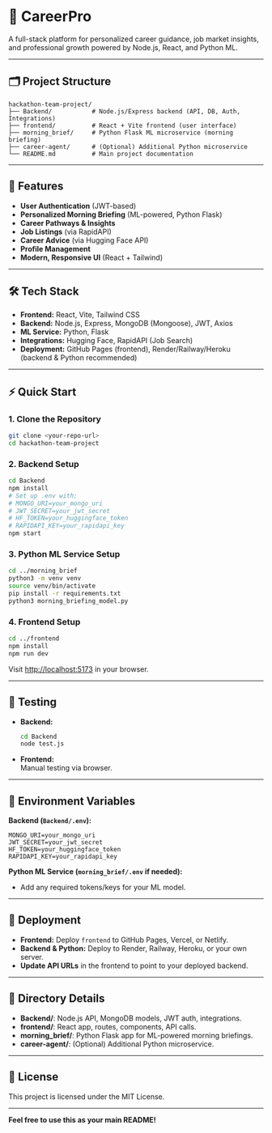 # 🚀 CareerPro 

A full-stack platform for personalized career guidance, job market insights, and professional growth powered by Node.js, React, and Python ML.

---

## 🗂️ Project Structure

```
hackathon-team-project/
├── Backend/           # Node.js/Express backend (API, DB, Auth, Integrations)
├── frontend/          # React + Vite frontend (user interface)
├── morning_brief/     # Python Flask ML microservice (morning briefing)
├── career-agent/      # (Optional) Additional Python microservice
└── README.md          # Main project documentation
```

---

## 🌟 Features

- **User Authentication** (JWT-based)
- **Personalized Morning Briefing** (ML-powered, Python Flask)
- **Career Pathways & Insights**
- **Job Listings** (via RapidAPI)
- **Career Advice** (via Hugging Face API)
- **Profile Management**
- **Modern, Responsive UI** (React + Tailwind)

---

## 🛠️ Tech Stack

- **Frontend:** React, Vite, Tailwind CSS
- **Backend:** Node.js, Express, MongoDB (Mongoose), JWT, Axios
- **ML Service:** Python, Flask
- **Integrations:** Hugging Face, RapidAPI (Job Search)
- **Deployment:** GitHub Pages (frontend), Render/Railway/Heroku (backend & Python recommended)

---

## ⚡ Quick Start

### 1. **Clone the Repository**
```bash
git clone <your-repo-url>
cd hackathon-team-project
```

### 2. **Backend Setup**
```bash
cd Backend
npm install
# Set up .env with:
# MONGO_URI=your_mongo_uri
# JWT_SECRET=your_jwt_secret
# HF_TOKEN=your_huggingface_token
# RAPIDAPI_KEY=your_rapidapi_key
npm start
```

### 3. **Python ML Service Setup**
```bash
cd ../morning_brief
python3 -m venv venv
source venv/bin/activate
pip install -r requirements.txt
python3 morning_briefing_model.py
```

### 4. **Frontend Setup**
```bash
cd ../frontend
npm install
npm run dev
```
Visit [http://localhost:5173](http://localhost:5173) in your browser.

---

## 🧪 Testing

- **Backend:**  
  ```bash
  cd Backend
  node test.js
  ```
- **Frontend:**  
  Manual testing via browser.

---

## 🔑 Environment Variables

**Backend (`Backend/.env`):**
```
MONGO_URI=your_mongo_uri
JWT_SECRET=your_jwt_secret
HF_TOKEN=your_huggingface_token
RAPIDAPI_KEY=your_rapidapi_key
```

**Python ML Service (`morning_brief/.env` if needed):**
- Add any required tokens/keys for your ML model.

---

## 📝 Deployment

- **Frontend:** Deploy `frontend` to GitHub Pages, Vercel, or Netlify.
- **Backend & Python:** Deploy to Render, Railway, Heroku, or your own server.
- **Update API URLs** in the frontend to point to your deployed backend.

---

## 📁 Directory Details

- **Backend/**: Node.js API, MongoDB models, JWT auth, integrations.
- **frontend/**: React app, routes, components, API calls.
- **morning_brief/**: Python Flask app for ML-powered morning briefings.
- **career-agent/**: (Optional) Additional Python microservice.

---

## 📄 License

This project is licensed under the MIT License.

---

**Feel free to use this as your main README!**
